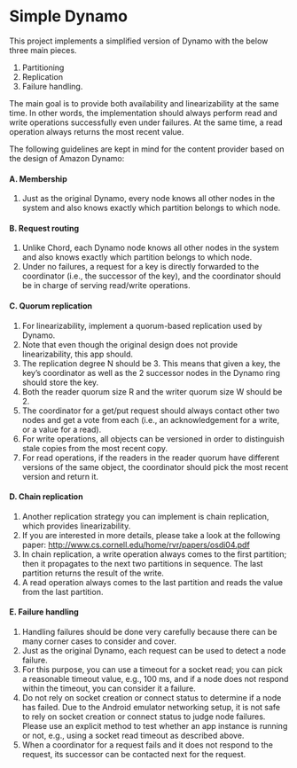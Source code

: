 # Simple Dynamo

This project implements a simplified version of Dynamo with the below three main pieces.
1. Partitioning
2. Replication 
3. Failure handling.

The main goal is to provide both availability and linearizability at the same time. In other words, the implementation should always perform read and write operations successfully even under failures. At the same time, a read operation always returns the most recent value. 

The following guidelines are kept in mind for the content provider based on the design of Amazon Dynamo:

#### A. Membership

1. Just as the original Dynamo, every node knows all other nodes in the system and also knows exactly which partition belongs to which node.

#### B. Request routing

1. Unlike Chord, each Dynamo node knows all other nodes in the system and also knows exactly which partition belongs to which node.
2. Under no failures, a request for a key is directly forwarded to the coordinator (i.e., the successor of the key), and the coordinator should be in charge of serving read/write operations.

#### C. Quorum replication

1. For linearizability, implement a quorum-based replication used by Dynamo.
2. Note that even though the original design does not provide linearizability, this app should.
3. The replication degree N should be 3. This means that given a key, the key’s coordinator as well as the 2 successor nodes in the Dynamo ring should store the key.
4. Both the reader quorum size R and the writer quorum size W should be 2.
5. The coordinator for a get/put request should always contact other two nodes and get a vote from each (i.e., an acknowledgement for a write, or a value for a read).
6. For write operations, all objects can be versioned in order to distinguish stale copies from the most recent copy.
7. For read operations, if the readers in the reader quorum have different versions of the same object, the coordinator should pick the most recent version and return it.

#### D. Chain replication

1. Another replication strategy you can implement is chain replication, which provides linearizability.
2. If you are interested in more details, please take a look at the following paper: http://www.cs.cornell.edu/home/rvr/papers/osdi04.pdf
3. In chain replication, a write operation always comes to the first partition; then it propagates to the next two partitions in sequence. The last partition returns the result of the write.
4. A read operation always comes to the last partition and reads the value from the last partition.

#### E. Failure handling

1. Handling failures should be done very carefully because there can be many corner cases to consider and cover.
2. Just as the original Dynamo, each request can be used to detect a node failure.
3. For this purpose, you can use a timeout for a socket read; you can pick a reasonable timeout value, e.g., 100 ms, and if a node does not respond within the timeout, you can consider it a failure.
4. Do not rely on socket creation or connect status to determine if a node has failed. Due to the Android emulator networking setup, it is not safe to rely on socket creation or connect status to judge node failures. Please use an explicit method to test whether an app instance is running or not, e.g., using a socket read timeout as described above.
5. When a coordinator for a request fails and it does not respond to the request, its
successor can be contacted next for the request.
